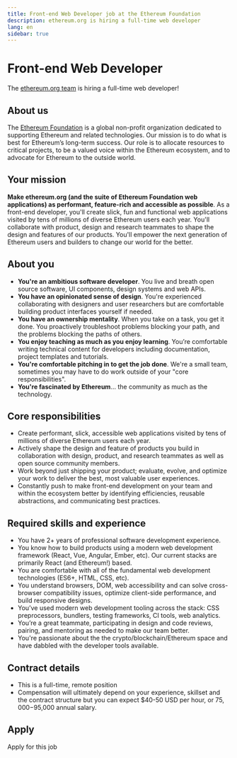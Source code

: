 ```yaml
---
title: Front-end Web Developer job at the Ethereum Foundation
description: ethereum.org is hiring a full-time web developer
lang: en
sidebar: true
---
```


# Front-end Web Developer

The [ethereum.org team](/about/) is hiring a full-time web developer!

## About us

The [Ethereum Foundation](/foundation/) is a global non-profit organization dedicated to supporting Ethereum and related technologies. Our mission is to do what is best for Ethereum’s long-term success. Our role is to allocate resources to critical projects, to be a valued voice within the Ethereum ecosystem, and to advocate for Ethereum to the outside world.

## Your mission

**Make ethereum.org (and the suite of Ethereum Foundation web applications) as performant, feature-rich and accessible as possible**. As a front-end developer, you'll create slick, fun and functional web applications visited by tens of millions of diverse Ethereum users each year. You'll collaborate with product, design and research teammates to shape the design and features of our products. You'll empower the next generation of Ethereum users and builders to change our world for the better.

## About you

- **You're an ambitious software developer**. You live and breath open source software, UI components, design systems and web APIs.
- **You have an opinionated sense of design**. You're experienced collaborating with designers and user researchers but are comfortable building product interfaces yourself if needed.
- **You have an ownership mentality**. When you take on a task, you get it done. You proactively troubleshoot problems blocking your path, and the problems blocking the paths of others.
- **You enjoy teaching as much as you enjoy learning**. You’re comfortable writing technical content for developers including documentation, project templates and tutorials.
- **You're comfortable pitching in to get the job done**. We're a small team, sometimes you may have to do work outside of your "core responsibilities".
- **You're fascinated by Ethereum**... the community as much as the technology.

## Core responsibilities

- Create performant, slick, accessible web applications visited by tens of millions of diverse Ethereum users each year.
- Actively shape the design and feature of products you build in collaboration with design, product, and research teammates as well as open source community members.
- Work beyond just shipping your product; evaluate, evolve, and optimize your work to deliver the best, most valuable user experiences.
- Constantly push to make front-end development on your team and within the ecosystem better by identifying efficiencies, reusable abstractions, and communicating best practices.

## Required skills and experience

- You have 2+ years of professional software development experience.
- You know how to build products using a modern web development framework (React, Vue, Angular, Ember, etc). Our current stacks are primarily React (and Ethereum!) based.
- You are comfortable with all of the fundamental web development technologies (ES6+, HTML, CSS, etc).
- You understand browsers, DOM, web accessibility and can solve cross-browser compatibility issues, optimize client-side performance, and build responsive designs.
- You’ve used modern web development tooling across the stack: CSS preprocessors, bundlers, testing frameworks, CI tools, web analytics.
- You’re a great teammate, participating in design and code reviews, pairing, and mentoring as needed to make our team better.
- You're passionate about the the crypto/blockchain/Ethereum space and have dabbled with the developer tools available.

## Contract details

- This is a full-time, remote position
- Compensation will ultimately depend on your experience, skillset and the contract structure but you can expect $40-50 USD per hour, or $75,000-$95,000 annual salary.

## Apply

<ButtonLink to="https://ethereum.bamboohr.com/jobs/view.php?id=32">
  Apply for this job
</ButtonLink>
